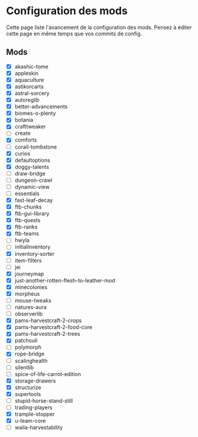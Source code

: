 # Configuration des mods

Cette page liste l'avancement de la configuration des mods.
Pensez à éditer cette page en même temps que vos commits de config.

## Mods

- [x] akashic-tome
- [x] appleskin
- [x] aquaculture
- [x] astikorcarts
- [x] astral-sorcery
- [x] autoreglib
- [x] better-advancements
- [x] biomes-o-plenty
- [x] botania
- [x] crafttweaker
- [ ] create
- [x] comforts
- [ ] corail-tombstone
- [x] curios
- [x] defaultoptions
- [x] doggy-talents
- [ ] draw-bridge
- [ ] dungeon-crawl
- [ ] dynamic-view
- [ ] essentials
- [x] fast-leaf-decay
- [x] ftb-chunks
- [x] ftb-gui-library
- [x] ftb-quests
- [x] ftb-ranks
- [x] ftb-teams
- [ ] hwyla
- [ ] initialinventory
- [x] inventory-sorter
- [ ] item-filters
- [ ] jei
- [x] journeymap
- [x] just-another-rotten-flesh-to-leather-mod
- [x] minecolonies
- [x] morpheus
- [ ] mouse-tweaks
- [ ] natures-aura
- [ ] observerlib
- [x] pams-harvestcraft-2-crops
- [x] pams-harvestcraft-2-food-core
- [x] pams-harvestcraft-2-trees
- [x] patchouli
- [ ] polymorph
- [x] rope-bridge
- [ ] scalinghealth
- [ ] silentlib
- [ ] spice-of-life-carrot-edition
- [x] storage-drawers
- [x] structurize
- [x] supertools
- [ ] stupid-horse-stand-still
- [ ] trading-players
- [x] trample-stopper
- [x] u-team-core
- [ ] waila-harvestability
